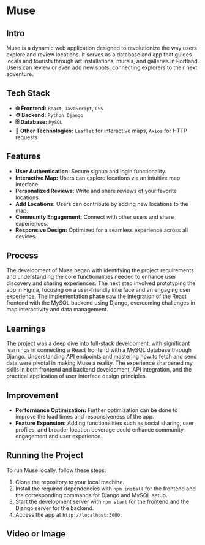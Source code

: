 # Muse

## Intro
Muse is a dynamic web application designed to revolutionize the way users explore and review locations. It serves as a database and app that guides locals and tourists through art installations, murals, and galleries in Portland. Users can review or even add new spots, connecting explorers to their next adventure.

## Tech Stack

- **🌐 Frontend:** `React`, `JavaScript`, `CSS`
- **⚙️ Backend:** `Python Django`
- **🗄️ Database:** `MySQL`
- **🔧 Other Technologies:** `Leaflet` for interactive maps, `Axios` for HTTP requests

## Features
- **User Authentication:** Secure signup and login functionality.
- **Interactive Map:** Users can explore locations via an intuitive map interface.
- **Personalized Reviews:** Write and share reviews of your favorite locations.
- **Add Locations:** Users can contribute by adding new locations to the map.
- **Community Engagement:** Connect with other users and share experiences.
- **Responsive Design:** Optimized for a seamless experience across all devices.

## Process
The development of Muse began with identifying the project requirements and understanding the core functionalities needed to enhance user discovery and sharing experiences. The next step involved prototyping the app in Figma, focusing on a user-friendly interface and an engaging user experience. The implementation phase saw the integration of the React frontend with the MySQL backend using Django, overcoming challenges in map interactivity and data management.

## Learnings
The project was a deep dive into full-stack development, with significant learnings in connecting a React frontend with a MySQL database through Django. Understanding API endpoints and mastering how to fetch and send data were pivotal in making Muse a reality. The experience sharpened my skills in both frontend and backend development, API integration, and the practical application of user interface design principles.

## Improvement
- **Performance Optimization:** Further optimization can be done to improve the load times and responsiveness of the app.
- **Feature Expansion:** Adding functionalities such as social sharing, user profiles, and broader location coverage could enhance community engagement and user experience.

## Running the Project
To run Muse locally, follow these steps:
1. Clone the repository to your local machine.
2. Install the required dependencies with `npm install` for the frontend and the corresponding commands for Django and MySQL setup.
3. Start the development server with `npm start` for the frontend and the Django server for the backend.
4. Access the app at `http://localhost:3000`.

## Video or Image


